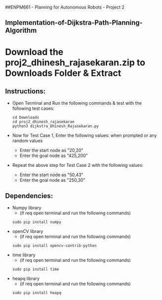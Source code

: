 ##ENPM661 - Planning for Autonomous Robots - Project 2
## Implementation-of-Dijkstra-Path-Planning-Algorithm

# Download the proj2_dhinesh_rajasekaran.zip to Downloads Folder & Extract
## Instructions:
- Open Terminal and Run the following commands & test with the following test cases:
    ```
    cd Downloads
    cd proj2_dhinesh_rajasekaran
    python3 dijkstra_Dhinesh_Rajasekaran.py
    ```
- Now for Test Case 1, Enter the following values: when prompted or any random values
    - Enter the start node as "20,20"
    - Enter the goal node as "425,200"

- Repeat the above step for Test Case 2 with the following values:
    - Enter the start node as "50,43"
    - Enter the goal node as "250,30"


## Dependencies:
 - Numpy library
    - (if req open terminal and run the following commands)
    ```
    sudo pip install numpy
    ```
- openCV library
    - (if req open terminal and run the following commands)
    ```
    sudo pip install opencv-contrib-python
    ```
- time library
    - (if req open terminal and run the following commands)
    ```
    sudo pip install time
    ```
- heapq library
    - (if req open terminal and run the following commands)
    ```
    sudo pip install heapq
    ```